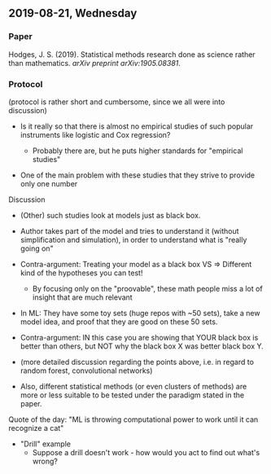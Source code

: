
## 2019-08-21, Wednesday

### Paper
Hodges, J. S. (2019). Statistical methods research done as science rather than mathematics. *arXiv preprint arXiv:1905.08381*.

### Protocol

(protocol is rather short and cumbersome, since we all were into discussion)

* Is it really so that there is almost no empirical studies of such popular instruments like logistic and Cox regression?
    * Probably there are, but he puts higher standards for "empirical studies"

* One of the main problem with these studies that they strive to provide only one number

Discussion
* (Other) such studies look at models just as black box.
* Author takes part of the model and tries to understand it (without simplification and simulation), in order to understand what is "really going on"
* Contra-argument: Treating your model as a black box VS => Different kind of the hypotheses you can test!
    * By focusing only on the "proovable", these math people miss a lot of insight that are much relevant 

* In ML: They have some toy sets (huge repos with ~50 sets), take a new model idea, and proof that they are good on these 50 sets. 
* Contra-argument: IN this case you are showing that YOUR black box is better than others, but NOT why the black box X was better black box Y. 
* (more detailed discussion regarding the points above, i.e. in regard to random forest, convolutional networks)
* Also, different statistical methods (or even clusters of methods) are more or less suitable to be tested under the paradigm stated in the paper.

Quote of the day: "ML is throwing computational power to work until it can recognize a cat"

* "Drill" example
    * Suppose a drill doesn't work - how would you act to find out what's wrong?
 
